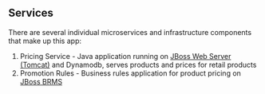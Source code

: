
Services
--------
There are several individual microservices and infrastructure components that make up this app:

1. Pricing Service - Java application running on [JBoss Web Server (Tomcat)](https://access.redhat.com/products/red-hat-jboss-web-server/) and Dynamodb, serves products and prices for retail products
1. Promotion Rules - Business rules application for product pricing on [JBoss BRMS](https://www.redhat.com/en/technologies/jboss-middleware/business-rules)

